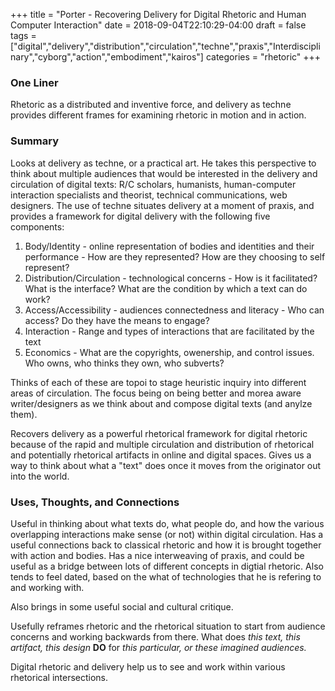 +++
title = "Porter - Recovering Delivery for Digital Rhetoric and Human Computer Interaction"
date = 2018-09-04T22:10:29-04:00
draft = false
tags = ["digital","delivery","distribution","circulation","techne","praxis","Interdisciplinary","cyborg","action","embodiment","kairos"]
categories = "rhetoric"
+++
### One Liner
Rhetoric as a distributed and inventive force, and delivery as techne provides different frames for examining rhetoric in motion and in action.

### Summary
Looks at delivery as techne, or a practical art. He takes this perspective to think about multiple audiences that would be interested in the delivery and circulation of digital texts: R/C scholars, humanists, human-computer interaction specialists and theorist, technical communications, web designers. The use of techne situates delivery at a moment of praxis, and provides a framework for digital delivery with the following five components:

1. Body/Identity - online representation of bodies and identities and their performance - How are they represented? How are they choosing to self represent?
2. Distribution/Circulation - technological concerns - How is it facilitated? What is the interface? What are the condition by which a text can do work?
3. Access/Accessibility - audiences connectedness and literacy - Who can access? Do they have the means to engage?
4. Interaction - Range and types of interactions that are facilitated by the text
5. Economics - What are the copyrights, owenership, and control issues. Who owns, who thinks they own, who subverts?

Thinks of each of these are topoi to stage heuristic inquiry into different areas of circulation. The focus being on being better and morea aware writer/designers as we think about and compose digital texts (and anylze them).

Recovers delivery as a powerful rhetorical framework for digital rhetoric because of the rapid and multiple circulation and distribution of rhetorical and potentially rhetorical artifacts in online and digital spaces. Gives us a way to think about what a "text" does once it moves from the originator out into the world.

### Uses, Thoughts, and Connections
Useful in thinking about what texts do, what people do, and how the various overlapping interactions make sense (or not) within digital circulation. Has a useful connections back to classical rhetoric and how it is brought together with action and bodies. Has a nice interweaving of praxis, and could be useful as a bridge between lots of different concepts in digtial rhetoric. Also tends to feel dated, based on the what of technologies that he is refering to and working with.

Also brings in some useful social and cultural critique.

Usefully reframes rhetoric and the rhetorical situation to start from audience concerns and working backwards from there. What does *this text, this artifact, this design* **DO** for *this particular, or these imagined audiences.*

Digital rhetoric and delivery help us to see and work within various rhetorical intersections.
